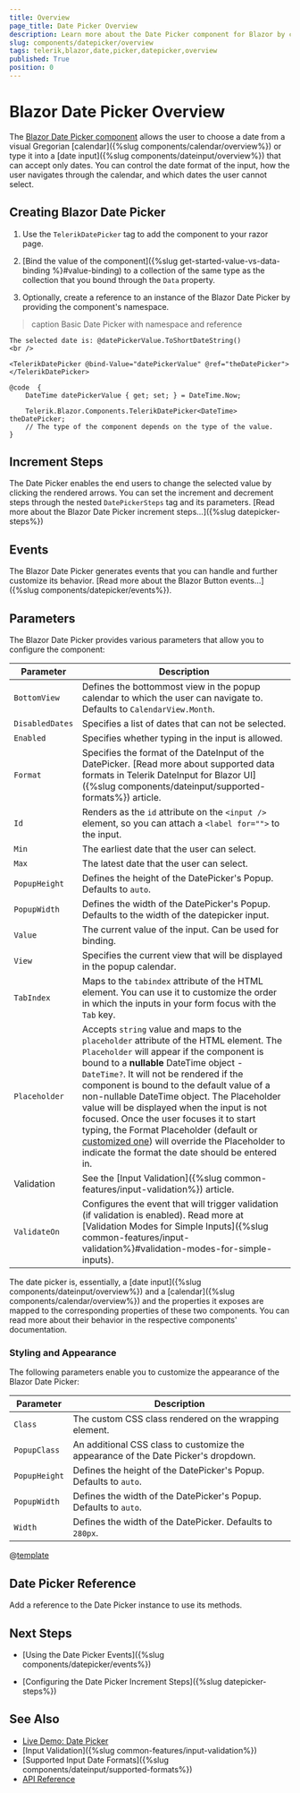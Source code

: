 ```yaml
---
title: Overview
page_title: Date Picker Overview
description: Learn more about the Date Picker component for Blazor by checking the examples and its key features.
slug: components/datepicker/overview
tags: telerik,blazor,date,picker,datepicker,overview
published: True
position: 0
---
```


# Blazor Date Picker Overview

The <a href="https://www.telerik.com/blazor-ui/datepicker" target="_blank">Blazor Date Picker component</a> allows the user to choose a date from a visual Gregorian [calendar]({%slug components/calendar/overview%}) or type it into a [date input]({%slug components/dateinput/overview%}) that can accept only dates. You can control the date format of the input, how the user navigates through the calendar, and which dates the user cannot select.


## Creating Blazor Date Picker

1. Use the `TelerikDatePicker` tag to add the component to your razor page.

1. [Bind the value of the component]({%slug get-started-value-vs-data-binding %}#value-binding) to a collection of the same type as the collection that you bound through the `Data` property.

1. Optionally, create a reference to an instance of the Blazor Date Picker by providing the component's namespace. 

>caption Basic Date Picker with namespace and reference

````CSHTML
The selected date is: @datePickerValue.ToShortDateString()
<br />

<TelerikDatePicker @bind-Value="datePickerValue" @ref="theDatePicker"></TelerikDatePicker>

@code  {
    DateTime datePickerValue { get; set; } = DateTime.Now;

    Telerik.Blazor.Components.TelerikDatePicker<DateTime> theDatePicker;
    // The type of the component depends on the type of the value.
}
````

## Increment Steps

The Date Picker enables the end users to change the selected value by clicking the rendered arrows. You can set the increment and decrement steps through the nested `DatePickerSteps` tag and its parameters. [Read more about the Blazor Date Picker increment steps...]({%slug datepicker-steps%})
## Events

The Blazor Date Picker generates events that you can handle and further customize its behavior. [Read more about the Blazor Button events...]({%slug components/datepicker/events%}).
## Parameters

The Blazor Date Picker provides various parameters that allow you to configure the component:

| Parameter      | Description |
| ----------- | ----------- |
| `BottomView` | Defines the bottommost view in the popup calendar to which the user can navigate to. Defaults to `CalendarView.Month`. |
| `DisabledDates` | Specifies a list of dates that can not be selected. |
| `Enabled` | Specifies whether typing in the input is allowed. |
| `Format` | Specifies the format of the DateInput of the DatePicker. [Read more about supported data formats in Telerik DateInput for Blazor UI]({%slug components/dateinput/supported-formats%}) article. |
| `Id` | Renders as the `id` attribute on the `<input />` element, so you can attach a `<label for="">` to the input. |
| `Min` | The earliest date that the user can select. |
| `Max` | The latest date that the user can select. |
| `PopupHeight` | Defines the height of the DatePicker's Popup. Defaults to `auto`. |
| `PopupWidth` | Defines the width of the DatePicker's Popup. Defaults to the width of the datepicker input. |
| `Value` | The current value of the input. Can be used for binding. |
| `View` | Specifies the current view that will be displayed in the popup calendar. |
| `TabIndex` | Maps to the `tabindex` attribute of the HTML element. You can use it to customize the order in which the inputs in your form focus with the `Tab` key. |
| `Placeholder` | Accepts `string` value and maps to the `placeholder` attribute of the HTML element. The `Placeholder` will appear if the component is bound to a **nullable** DateTime object - `DateTime?`. It will not be rendered if the component is bound to the default value of a non-nullable DateTime object. The Placeholder value will be displayed when the input is not focused. Once the user focuses it to start typing, the Format Placeholder (default or [customized one](#format-placeholder)) will override the Placeholder to indicate the format the date should be entered in. |
| Validation | See the [Input Validation]({%slug common-features/input-validation%}) article. |
| `ValidateOn` | Configures the event that will trigger validation (if validation is enabled). Read more at [Validation Modes for Simple Inputs]({%slug common-features/input-validation%}#validation-modes-for-simple-inputs). |

The date picker is, essentially, a [date input]({%slug components/dateinput/overview%}) and a [calendar]({%slug components/calendar/overview%}) and the properties it exposes are mapped to the corresponding properties of these two components. You can read more about their behavior in the respective components' documentation.

### Styling and Appearance

The following parameters enable you to customize the appearance of the Blazor Date Picker:

| Parameter      | Description |
| ----------- | ----------- |
| `Class` | The custom CSS class rendered on the wrapping element. |
| `PopupClass` | An additional CSS class to customize the appearance of the Date Picker's dropdown. |
| `PopupHeight` | Defines the height of the DatePicker's Popup. Defaults to `auto`. |
| `PopupWidth` | Defines the width of the DatePicker's Popup. Defaults to `auto`. |
| `Width` | Defines the width of the DatePicker. Defaults to `280px`. |

@[template](/_contentTemplates/date-inputs/format-placeholders.md#format-placeholder)

## Date Picker Reference

Add a reference to the Date Picker instance to use its methods.

## Next Steps

* [Using the Date Picker Events]({%slug components/datepicker/events%})

* [Configuring the Date Picker Increment Steps]({%slug datepicker-steps%})

## See Also

  * [Live Demo: Date Picker](https://demos.telerik.com/blazor-ui/datepicker/index)
  * [Input Validation]({%slug common-features/input-validation%})
  * [Supported Input Date Formats]({%slug components/dateinput/supported-formats%})
  * [API Reference](https://docs.telerik.com/blazor-ui/api/Telerik.Blazor.Components.TelerikDatePicker-1)
